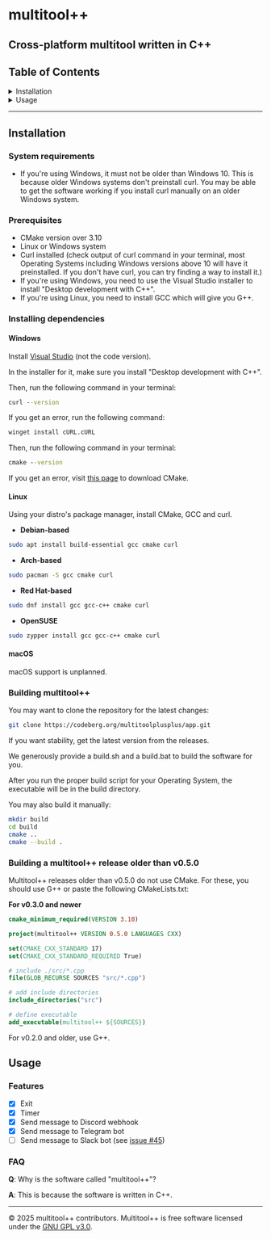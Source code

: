 # multitool++

## Cross-platform multitool written in C++

## Table of Contents
<details>
<summary>Installation</summary>

<ul>
<li><a href="#system-requirements">System requirements</a></li>
<li><a href="#prerequisites">Prerequisites</a></li>
<li><a href="#installing-dependencies">Installing dependencies</a></li>
<li><a href="#building-multitool">Building multitool++</a></li>
<li><a href="#building-a-multitool-release-older-than-v050">Building a multitool++ release older than v0.5.0</a></li>

</ul>

</details>

<details>
<summary>Usage</summary>

<ul>
<li><a href="#features">Features</a></li>
<li><a href="#faq">FAQ</a></li>
</ul>

</details>

---

## Installation

### System requirements

- If you're using Windows, it must not be older than Windows 10. This is because older Windows systems don't preinstall curl. You may be able to get the software working if you install curl manually on an older Windows system.

### Prerequisites

- CMake version over 3.10
- Linux or Windows system
- Curl installed (check output of curl command in your terminal, most Operating Systems including Windows versions above 10 will have it preinstalled. If you don't have curl, you can try finding a way to install it.)
- If you're using Windows, you need to use the Visual Studio installer to install "Desktop development with C++".
- If you're using Linux, you need to install GCC which will give you G++.

### Installing dependencies

#### Windows

Install [Visual Studio](https://visualstudio.microsoft.com/downloads/) (not the code version).

In the installer for it, make sure you install "Desktop development with C++".

Then, run the following command in your terminal:
```cmd
curl --version
```
If you get an error, run the following command:
```cmd
winget install cURL.cURL
```
Then, run the following command in your terminal:
```cmd
cmake --version
```
If you get an error, visit [this page](https://cmake.org/download/) to download CMake.

#### Linux

Using your distro's package manager, install CMake, GCC and curl.

- **Debian-based**

```bash
sudo apt install build-essential gcc cmake curl
```

- **Arch-based**

```bash
sudo pacman -S gcc cmake curl
```

- **Red Hat-based**

```bash
sudo dnf install gcc gcc-c++ cmake curl
```

- **OpenSUSE**

```bash
sudo zypper install gcc gcc-c++ cmake curl
```

#### macOS

macOS support is unplanned.

### Building multitool++

You may want to clone the repository for the latest changes:

```sh
git clone https://codeberg.org/multitoolplusplus/app.git
```

If you want stability, get the latest version from the releases.

We generously provide a build.sh and a build.bat to build the software for you.

After you run the proper build script for your Operating System, the executable will be in the build directory.

You may also build it manually:

```sh
mkdir build
cd build
cmake ..
cmake --build .
```

### Building a multitool++ release older than v0.5.0

Multitool++ releases older than v0.5.0 do not use CMake. For these, you should use G++ or paste the following CMakeLists.txt:

**For v0.3.0 and newer**

```cmake
cmake_minimum_required(VERSION 3.10)

project(multitool++ VERSION 0.5.0 LANGUAGES CXX)

set(CMAKE_CXX_STANDARD 17)
set(CMAKE_CXX_STANDARD_REQUIRED True)

# include ./src/*.cpp
file(GLOB_RECURSE SOURCES "src/*.cpp")

# add include directories
include_directories("src")

# define executable
add_executable(multitool++ ${SOURCES})
```

For v0.2.0 and older, use G++.

## Usage

### Features
- [x] Exit
- [x] Timer
- [x] Send message to Discord webhook
- [x] Send message to Telegram bot
- [ ] Send message to Slack bot (see [issue #45](https://github.com/benja2998/multitoolplusplus/issues/45))

### FAQ

**Q**: Why is the software called "multitool++"?

**A**: This is because the software is written in C++.

---
© 2025 multitool++ contributors. Multitool++ is free software licensed under the [GNU GPL v3.0](./LICENSE).
